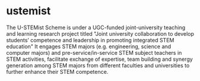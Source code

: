 # ustemist
The U-STEMist Scheme is under a UGC-funded joint-university teaching and learning research project titled "Joint university collaboration to develop students’ competence and leadership in promoting integrated STEM education"     It engages STEM majors (e.g. engineering, science and computer majors) and pre-service/in-service STEM subject teachers in STEM activities, facilitate exchange of expertise, team building and synergy generation among STEM majors from different faculties and universities to further enhance their STEM competence.
